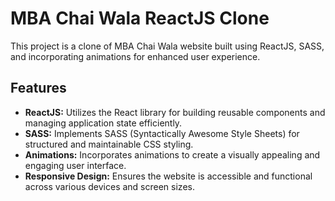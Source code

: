 # MBA Chai Wala ReactJS Clone

This project is a clone of MBA Chai Wala website built using ReactJS, SASS, and incorporating animations for enhanced user experience.

## Features

- **ReactJS:** Utilizes the React library for building reusable components and managing application state efficiently.
- **SASS:** Implements SASS (Syntactically Awesome Style Sheets) for structured and maintainable CSS styling.
- **Animations:** Incorporates animations to create a visually appealing and engaging user interface.
- **Responsive Design:** Ensures the website is accessible and functional across various devices and screen sizes.


